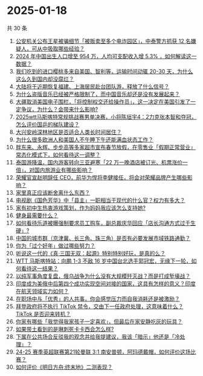 # 2025-01-18

共 30 条

<!-- BEGIN -->
<!-- 最后更新时间 Sat Jan 18 2025 00:15:47 GMT+0800 (China Standard Time) -->

1. [公安机关公布王星被骗细节「被贩卖至多个电诈园区」，中泰警方抓获 12 名嫌疑人，可从中吸取哪些经验？](https://www.zhihu.com/question/9826464184)
1. [2024 年中国出生人口增至 954 万，人均可支配收入增 5.3% ，如何解读这一数据？](https://www.zhihu.com/question/9811443650)
1. [我们吃到的进口樱桃多来自美国、智利等，运输时间动辄 20-30 天，为什么这么久到国内却没腐烂？](https://www.zhihu.com/question/9645229411)
1. [大陆将于近期恢复福建、上海居民赴台团队游，释放了什么信号？](https://www.zhihu.com/question/9804101442)
1. [为什么盗版音乐已经被严格限制了，而中国音乐却还是没有发展起来？](https://www.zhihu.com/question/6285588743)
1. [大疆取消美国电子围栏，「将控制权交还给操作员」，这一决定在美国引发了一定争议，为什么？会带来什么影响?](https://www.zhihu.com/question/9809063741)
1. [2025wtt马斯喀特常规挑战赛男单决赛，小将陈垣宇4：2力克张本智和夺冠，怎么评价国乒的梯队建设？](https://www.zhihu.com/question/9863099414)
1. [大兴安岭深林地区是否适合人类长时间居住？](https://www.zhihu.com/question/357661555)
1. [为什么很多欧洲人和美国人不午睡下午还能满血状态工作？](https://www.zhihu.com/question/25569759)
1. [胖东来、永辉、步步高等多家超市宣布春节放假，在零售业「假期正常营业」常态化模式下，如何看待这一调整？](https://www.zhihu.com/question/9482743253)
1. [泰国游降温，国内游客转向三亚避寒「22 万一晚酒店被订光、机票涨价一倍」，对国内旅游业有哪些影响？](https://www.zhihu.com/question/9725630543)
1. [荣耀官宣赵明辞任 CEO，前华为悍将李健接任，将会对荣耀品牌产生哪些影响？](https://www.zhihu.com/question/9828859973)
1. [家里真正应该断舍离什么东西？](https://www.zhihu.com/question/616842730)
1. [电视剧《国色芳华》中「县主」一职相当于现代的什么官？权力有多大？](https://www.zhihu.com/question/9172915534)
1. [家有初中生热衷游戏策划，作为妈妈我应该怎么支持她?](https://www.zhihu.com/question/9680695695)
1. [健身最需要什么？](https://www.zhihu.com/question/429023611)
1. [如何看待乐道被曝强制要求员工购车，副总裁庆华回应「店长沟通方式过于生硬」?](https://www.zhihu.com/question/9726705630)
1. [中国的城市群（京津冀、长三角、珠三角）是否有必要发展市域铁路通勤？](https://www.zhihu.com/question/2343865988)
1. [你为「过个好年」做过哪些努力？](https://www.zhihu.com/question/9258945902)
1. [听说这一代的《真·三国无双：起源》特别特别好玩，是真的么？](https://www.zhihu.com/question/9838232161)
1. [WTT 马斯喀特站：向鹏 1-3 不敌 16 岁中国台北选手郭冠宏，无缘下一轮，如何看待这一结果？](https://www.zhihu.com/question/9674724826)
1. [以纯军事角度复盘，俄乌战争为什么没有大规模歼灭战？而是打成堑壕战？](https://www.zhihu.com/question/9548505460)
1. [印度成为美俄中后第四个成功实现空间对接的国家，这具有怎样的意义？印度在航天领域实力如何？](https://www.zhihu.com/question/9740520281)
1. [在职场中与「优秀」的人共事，你会感觉压力而自我消耗还是被激励？](https://www.zhihu.com/question/9736556912)
1. [拜登政府将不执行 TikTok 禁令，交由下一任政府处理，这意味着什么？TikTok 是否迎来转机？](https://www.zhihu.com/question/9802053355)
1. [你家有哪些「我觉得我家孩子一定喜欢」，但最后在家安静吃灰的玩具？](https://www.zhihu.com/question/9240886821)
1. [如果带土看到的是琳刺死卡卡西会怎么样?](https://www.zhihu.com/question/338236342)
1. [下属在公共场合反驳我的观念并给我提建议，我该「暗示」他还是「冷处理」？](https://www.zhihu.com/question/9801579357)
1. [24-25 赛季英超联赛第21轮曼联 3:1 南安普顿，阿玛德戴帽，如何评价这场比赛？](https://www.zhihu.com/question/9788073402)
1. [如何评价《明日方舟:终末地》二测表现？](https://www.zhihu.com/question/9813090627)

<!-- END -->
